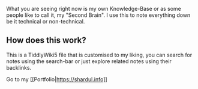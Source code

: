 What you are seeing right now is my own Knowledge-Base or as some people like to call it, my "Second Brain". I use this to note everything down be it technical or non-technical.

## How does this work?
This is a TiddlyWiki5 file that is customised to my liking, you can search for notes using the search-bar or just explore related notes using their backlinks.

Go to my [[Portfolio|https://shardul.info]]